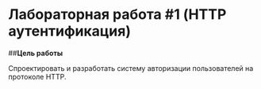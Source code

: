 # Лабораторная работа #1 (HTTP аутентификация)

##__Цель работы__

Спроектировать и разработать систему авторизации пользователей на протоколе HTTP.

